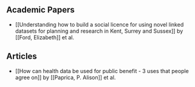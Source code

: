 
## Academic Papers
* [[Understanding how to build a social licence for using novel linked datasets for planning and research in Kent, Surrey and Sussex]] by [[Ford, Elizabeth]] et al.




## Articles
* [[How can health data be used for public benefit - 3 uses that people agree on]] by [[Paprica, P. Alison]] et al.